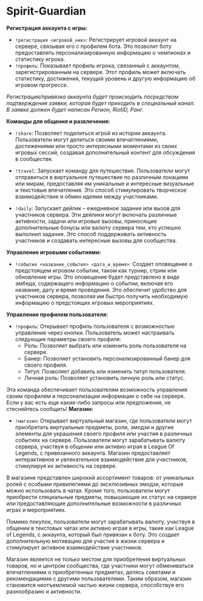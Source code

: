 # Spirit-Guardian

**Регистрация аккаунта с игры:**

- `!регистрация <игровой_ник>`: Регистрирует игровой аккаунт на сервере, связывая его с профилем бота. Это позволит боту предоставлять персонализированную информацию о чемпионах и статистику игрока.
- `!профиль`: Показывает профиль игрока, связанный с аккаунтом, зарегистрированным на сервере. Этот профиль может включать статистику, достижения, текущий уровень и другую информацию об игровом прогрессе.

*Регистрация/привязка аккаунта будет происходить посредством подтверждения заявки, которая будет приходить в специальный канал. В заявке должен будет написан Регион, RiotID, Ранг.*

**Команды для общения и развлечения:**

- `!share`: Позволяет поделиться игрой из истории аккаунта. Пользователи могут делиться своими впечатлениями, достижениями или просто интересными моментами из своих игровых сессий, создавая дополнительный контент для обсуждения в сообществе.

- `!travel`: Запускает команду для путешествия. Пользователи могут отправиться в виртуальное путешествие по различным локациям или мирам, предоставляя им уникальные и интересные визуальные и текстовые впечатления. Это способ стимулировать творческое взаимодействие и обмен идеями между участниками.

- `!daily`: Запускает дейлик – ежедневное задание или вызов для участников сервера. Эти дейлики могут включать различные активности, задачи или игровые вызовы, приносящие дополнительные бонусы или валюту сервера тем, кто успешно выполнил задание. Это способ поддерживать активность участников и создавать интересные вызовы для сообщества.

**Управление игровыми событиями:**

- `!событие <название_события> <дата_и_время>`: Создает оповещение о предстоящем игровом событии, таком как турнир, стрим или обновление игры. Это оповещение будет представлено в виде эмбеда, содержащего информацию о событии, включая его название, дату и время проведения. Это обеспечит удобство для участников сервера, позволяя им быстро получить необходимую информацию о предстоящих игровых мероприятиях.

**Управление профилем пользователя:**

- `!профиль`: Открывает профиль пользователя с возможностью управления через кнопки. Пользователь может настраивать следующие параметры своего профиля:
  - Роль: Позволяет выбрать или изменить роль пользователя на сервере.
  - Банер: Позволяет установить персонализированный банер для своего профиля.
  - Титул: Позволяет добавить или изменить титул пользователя.
  - Личная роль: Позволяет установить личную роль или статус.

Эта команда обеспечивает пользователям возможность управления своим профилем и персонализации информации о себе на сервере. Если у вас есть еще какие-либо запросы или предложения, не стесняйтесь сообщить!
**Магазин:**

- `!магазин`: Открывает виртуальный магазин, где пользователи могут приобретать виртуальные предметы, роли, эмодзи и другие элементы для украшения своего профиля или участия в различных событиях на сервере. Пользователи могут зарабатывать валюту сервера, участвуя в общении или активно играя в League Of Legends, с привязанного аккаунта. Магазин предоставляет интерактивное и увлекательное взаимодействие для участников, стимулируя их активность на сервере.

В магазине представлен широкий ассортимент товаров: от уникальных ролей с особыми привилегиями до эксклюзивных эмодзи, которые можно использовать в чатах. Кроме того, пользователи могут приобрести специальные предметы, повышающие их статус на сервере или предоставляющие дополнительные возможности в различных играх и мероприятиях.

Помимо покупок, пользователи могут зарабатывать валюту, участвуя в общении в текстовых чатах или активно играя в игры, такие как League of Legends, с аккаунта, который был привязан к боту. Это создает дополнительную мотивацию для участия в жизни сервера и стимулирует активное взаимодействие участников.

Магазин является не только местом для приобретения виртуальных товаров, но и центром сообщества, где участники могут обмениваться впечатлениями о приобретенных предметах, делясь советами и рекомендациями с другими пользователями. Таким образом, магазин становится неотъемлемой частью жизни сервера, способствуя его разнообразию и активности.
